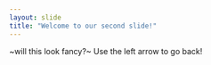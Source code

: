 ```yaml
---
layout: slide
title: "Welcome to our second slide!"
---
```

~will this look fancy?~
Use the left arrow to go back!
